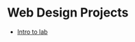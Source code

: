 # Web Design Projects

<ul>
<li><a href="bryce_html/index.html" target="_blank">Intro to lab</a></li>

</ul>